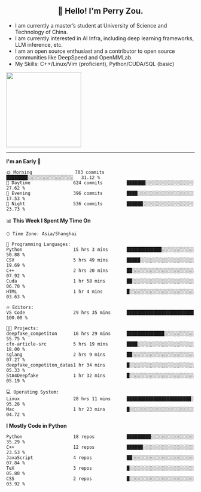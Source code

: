 <h2 align="center">👋 Hello! I'm Perry Zou.</h2>

- I am currently a master’s student at University of Science and Technology of China.
- I am currently interested in AI Infra, including deep learning frameworks, LLM inference, etc.
- I am an open source enthusiast and a contributor to open source communities like DeepSpeed and OpenMMLab.
- My Skills: C++/Linux/Vim (proficient), Python/CUDA/SQL (basic)

<img height=200 align="center" src="https://github-readme-stats.vercel.app/api?username=zonepg" />

-------

<!--START_SECTION:waka-->
**I'm an Early 🐤** 

```text
🌞 Morning                703 commits         ████████░░░░░░░░░░░░░░░░░   31.12 % 
🌆 Daytime                624 commits         ███████░░░░░░░░░░░░░░░░░░   27.62 % 
🌃 Evening                396 commits         ████░░░░░░░░░░░░░░░░░░░░░   17.53 % 
🌙 Night                  536 commits         ██████░░░░░░░░░░░░░░░░░░░   23.73 % 
```


📊 **This Week I Spent My Time On** 

```text
🕑︎ Time Zone: Asia/Shanghai

💬 Programming Languages: 
Python                   15 hrs 3 mins       █████████████░░░░░░░░░░░░   50.88 % 
CSV                      5 hrs 49 mins       █████░░░░░░░░░░░░░░░░░░░░   19.69 % 
C++                      2 hrs 20 mins       ██░░░░░░░░░░░░░░░░░░░░░░░   07.92 % 
Cuda                     1 hr 58 mins        ██░░░░░░░░░░░░░░░░░░░░░░░   06.70 % 
HTML                     1 hr 4 mins         █░░░░░░░░░░░░░░░░░░░░░░░░   03.63 % 

🔥 Editors: 
VS Code                  29 hrs 35 mins      █████████████████████████   100.00 % 

🐱‍💻 Projects: 
deepfake_competiton      16 hrs 29 mins      ██████████████░░░░░░░░░░░   55.75 % 
cfx-article-src          5 hrs 19 mins       ████░░░░░░░░░░░░░░░░░░░░░   18.00 % 
sglang                   2 hrs 9 mins        ██░░░░░░░░░░░░░░░░░░░░░░░   07.27 % 
deepfake_competiton_datas1 hr 34 mins        █░░░░░░░░░░░░░░░░░░░░░░░░   05.33 % 
StA4Deepfake             1 hr 32 mins        █░░░░░░░░░░░░░░░░░░░░░░░░   05.19 % 

💻 Operating System: 
Linux                    28 hrs 11 mins      ████████████████████████░   95.28 % 
Mac                      1 hr 23 mins        █░░░░░░░░░░░░░░░░░░░░░░░░   04.72 % 
```

**I Mostly Code in Python** 

```text
Python                   18 repos            █████████░░░░░░░░░░░░░░░░   35.29 % 
C++                      12 repos            ██████░░░░░░░░░░░░░░░░░░░   23.53 % 
JavaScript               4 repos             ██░░░░░░░░░░░░░░░░░░░░░░░   07.84 % 
TeX                      3 repos             █░░░░░░░░░░░░░░░░░░░░░░░░   05.88 % 
CSS                      2 repos             █░░░░░░░░░░░░░░░░░░░░░░░░   03.92 % 
```




<!--END_SECTION:waka-->

